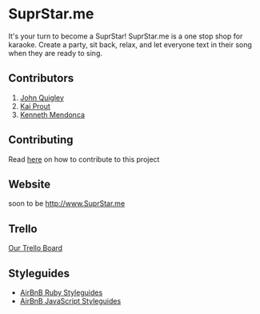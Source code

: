 SuprStar.me
===========

It's your turn to become a SuprStar! SuprStar.me is a one stop shop for karaoke. 
Create a party, sit back, relax, and let everyone text in their song when they are ready to sing.


## Contributors
1. [John Quigley](https://github.com/quigproquo)
2. [Kai Prout](https://github.com/kaiprt)
3. [Kenneth Mendonca](https://github.com/mendoncakr)

## Contributing
Read [here](./contributing.md) on how to contribute to this project

## Website
soon to be http://www.SuprStar.me

## Trello
[Our Trello Board](https://trello.com/b/8F9iSa5R/superstar-me)


## Styleguides
* [AirBnB Ruby Styleguides](https://github.com/airbnb/ruby)
* [AirBnB JavaScript Styleguides](https://github.com/airbnb/javascript)

